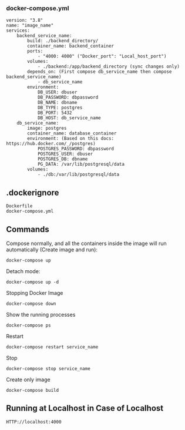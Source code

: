 ### docker-compose.yml
```
version: "3.8"
name: "image_name"
services:
    backend_service_name:
        build: ./backend_directory/
        container_name: backend_container
        ports:
            - "4000: 4000" ("Docker_port": "Local_host_port")
        volumes:
            - ./backend:/app/backend_directory (sync changes only)
        depends_on: (First compose db_service_name then compose backend_service_name)
            - db_service_name
        environment:
            DB_USER: dbuser
            DB_PASSWORD: dbpassword
            DB_NAME: dbname
            DB_TYPE: postgres
            DB_PORT: 5432
            DB_HOST: db_service_name
    db_service_name:
        image: postgres
        container_name: database_container
        environment: (Based on this docs: https://hub.docker.com/_/postgres)
            POSTGRES_PASSWORD: dbpassword
            POSTGRES_USER: dbuser
            POSTGRES_DB: dbname
            PG_DATA: /var/lib/postgresql/data
        volumes:
            - ./db:/var/lib/postgresql/data
```
## .dockerignore
```
Dockerfile
docker-compose.yml
```
## Commands
Compose normally, and all the containers inside the image will run automatically (Create image and run):
```
docker-compose up
```
Detach mode:
```
docker-compose up -d
```
Stopping Docker Image
```
docker-compose down
```
Show the running processes
```
docker-compose ps
```
Restart
```
docker-compose restart service_name
```
Stop
```
docker-compose stop service_name
```
Create only image
```
docker-compose build
```
## Running at Localhost in Case of Localhost
```
HTTP://localhost:4000
```



